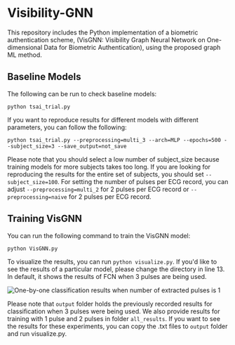 # Visibility-GNN
This repository includes the Python implementation of a biometric authentication scheme, (VisGNN:  Visibility Graph Neural Network on One-dimensional Data for Biometric Authentication), using the proposed graph ML method.

## Baseline Models

The following can be run to check baseline models:

```
python tsai_trial.py
```

If you want to reproduce results for different models with different parameters, you can follow the following:

```
python tsai_trial.py --preprocessing=multi_3 --arch=MLP --epochs=500 --subject_size=3 --save_output=not_save
```

Please note that you should select a low number of subject_size because training models for more subjects takes too long. If you are looking for reproducing the results for the entire set of subjects, you should set ``` --subject_size=100 ```. For setting the number of pulses per ECG record, you can adjust ``` --preprocessing=multi_2 ``` for 2 pulses per ECG record or ``` --preprocessing=naive ``` for 2 pulses per ECG record.

## Training VisGNN

You can run the following command to train the VisGNN model:

```
python VisGNN.py
```

To visualize the results, you can run ``` python visualize.py ```. If you'd like to see the results of a particular model, please change the directory in line 13. In default, it shows the results of FCN when 3 pulses are being used.

![One-by-one classification results when number of extracted pulses is 1](https://github.com/AslantheAslan/visibility-gnn/blob/main/visualizations/single_pulse_res.jpg)

Please note that ```output```  folder holds the previously recorded results for classification when 3 pulses were being used. We also provide results for training with 1 pulse and 2 pulses in folder  ```all_results```. If you want to see the results for these experiments, you can copy the .txt files to ```output``` folder and run visualize.py.
